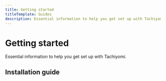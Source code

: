 ```yaml
---
title: Getting started
titleTemplate: Guides
description: Essential information to help you get set up with Tachiyomi.
---
```


# Getting started

Essential information to help you get set up with Tachiyomi.

## Installation guide